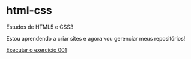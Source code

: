 # html-css
 Estudos de HTML5  e CSS3

Estou aprendendo a criar sites e agora vou gerenciar meus repositórios!

<a href="https://layras.github.io/html-css/exercicios/EX001">Executar o exercício 001</a>